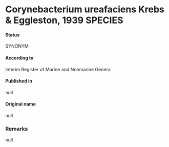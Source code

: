 # Corynebacterium ureafaciens Krebs & Eggleston, 1939 SPECIES

#### Status
SYNONYM

#### According to
Interim Register of Marine and Nonmarine Genera

#### Published in
null

#### Original name
null

### Remarks
null